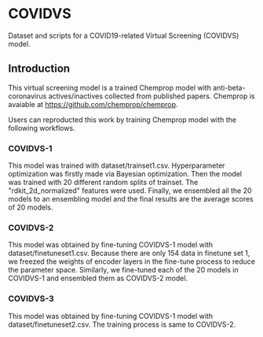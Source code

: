 # COVIDVS
Dataset and scripts for a COVID19-related Virtual Screening (COVIDVS) model. 

## Introduction
This virtual screening model is a trained Chemprop model with anti-beta-coronavirus actives/inactives collected from published papers. 
Chemprop is avaiable at https://github.com/chemprop/chemprop.

Users can reproducted this work by training Chemprop model with the following workflows.

### COVIDVS-1
This model was trained with dataset/trainset1.csv. Hyperparameter optimization was firstly made via Bayesian optimization. Then the model was trained with 20 different random splits of trainset. The "rdkit_2d_normalized" features were used. Finally, we ensembled all the 20 models to an ensembling model and the final results are the average scores of 20 models.

### COVIDVS-2
This model was obtained by fine-tuning COVIDVS-1 model with dataset/finetuneset1.csv. Because there are only 154 data in finetune set 1, we freezed the weights of encoder layers in the fine-tune process to reduce the parameter space. Similarly, we fine-tuned each of the 20 models in COVIDVS-1 and ensembled them as COVIDVS-2 model.

### COVIDVS-3
This model was obtained by fine-tuning COVIDVS-1 model with dataset/finetuneset2.csv. The training process is same to COVIDVS-2. 
